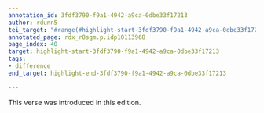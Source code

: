```yaml
---
annotation_id: 3fdf3790-f9a1-4942-a9ca-0dbe33f17213
author: rdunn5
tei_target: "#range(#highlight-start-3fdf3790-f9a1-4942-a9ca-0dbe33f17213, #highlight-end-3fdf3790-f9a1-4942-a9ca-0dbe33f17213)"
annotated_page: rdx_r8sgm.p.idp10113968
page_index: 40
target: highlight-start-3fdf3790-f9a1-4942-a9ca-0dbe33f17213
tags:
- difference
end_target: highlight-end-3fdf3790-f9a1-4942-a9ca-0dbe33f17213

---
```

This verse was introduced in this edition.